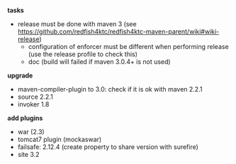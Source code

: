 **tasks**

  - release must be done with maven 3 (see https://github.com/redfish4ktc/redfish4ktc-maven-parent/wiki#wiki-release)
     - configuration of enforcer must be different when performing release (use the release profile to check this)
     - doc (build will failed if maven 3.0.4+ is not used)

**upgrade**

- maven-compiler-plugin to 3.0: check if it is ok with maven 2.2.1
- source 2.2.1
- invoker 1.8

**add plugins**

- war (2.3)
- tomcat7 plugin (mockaswar)
- failsafe: 2.12.4 (create property to share version with surefire)
- site 3.2
